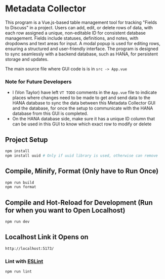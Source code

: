# Metadata Collector

This program is a Vue.js-based table management tool for tracking "Fields to Discuss" in a project. Users can add, edit, or delete rows of data, with each row assigned a unique, non-editable ID for consistent database management. Fields include statuses, definitions, and notes, with dropdowns and text areas for input. A modal popup is used for editing rows, ensuring a structured and user-friendly interface. The program is designed to sync seamlessly with a backend database, such as HANA, for persistent storage and updates.

The main source file where GUI code is is in `src -> App.vue`

### Note for Future Developers

- I (Von Taylor) have left `VT TODO` comments in the `App.vue` file to indicate places where changes need to be made to get and send data to the HANA database to sync the data between this Metadata Collector GUI and the database, for once the setup to communicate with the HANA database from this GUI is completed.
- On the HANA database side, make sure it has a unique ID column that can be used in this GUI to know which exact row to modify or delete

## Project Setup

```sh
npm install
npm install uuid # Only if uuid library is used, otherwise can remove
```

## Compile, Minify, Format (Only have to Run Once)

```sh
npm run build
npm run format
```

## Compile and Hot-Reload for Development (Run for when you want to Open Localhost)

```sh
npm run dev
```

## Localhost Link it Opens on
```sh
http://localhost:5173/
```

### Lint with [ESLint](https://eslint.org/)

```sh
npm run lint
```
